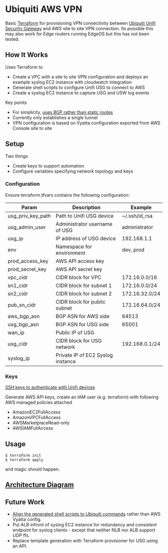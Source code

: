 # Ubiquiti AWS VPN 
Basic [Terraform](https://www.terraform.io/) for provisioning VPN connectivity between [Ubiquiti Unifi Security Gateway](https://www.ubnt.com/unifi-routing/unifi-security-gateway-pro-4/) and AWS site to site VPN connection. Its possible this may also work for Edge routers running EdgeOS but this has not been tested.

## How It Works
Uses Terraform to 
* Create a VPC with a site to site VPN configuration and deploys an example syslog EC2 instance with cloudwatch integration
* Generate shell scripts to configure Unifi USG to connect to AWS
* Create a syslog EC2 instance to capture USG and USW log events

Key points
* For simplicity, [uses BGP rather than static routes](https://medium.com/@silasthomas/aws-vpc-ipsec-site-to-site-vpn-using-a-ubiquiti-edgemax-edgerouter-with-bgp-routing-37abafb950f3)
* Currently only establishes a single tunnel 
* VPN configuration is based on Vyatta configuration exported from AWS Console site to site 

## Setup
Two things
* Create keys to support automation
* Configure variables specifying network topology and keys

### Configuration
Ensure terraform.tfvars contains the following configuration:

| Param             | Description   | Example |
| ------------------|---------------|---------|
| usg_priv_key_path | Path to Unifi USG device | ~/.ssh/id_rsa | 
| usg_admin_user    | Administrator username of USG | administrator   |
| usg_ip            | IP address of USG device | 192.168.1.1 |
| env               | Namespace for environment | dev, prod | 
| prod_access_key   | AWS API access key        | |
| prod_secret_key   | AWS API secret key        | | 
| vpc_cidr          | CIDR block for VPC        | 172.16.0.0/16 |
| sn1_cidr          | CIDR block for subnet 1   | 172.16.0.0/24 |
| sn2_cidr          | CIDR block for subnet 2   | 172.16.32.0/24 |
| pub_sn_cidr       | CIDR block for public subnet | 172.16.64.0/24 |
| aws_bgp_asn       | BGP ASN for AWS side      | 64513 |
| usg_bgp_asn       | BGP ASN for USG side      | 65001 |
| wan_ip            | Public IP of USG          | |
| usg_cidr          | CIDR block for USG network | 192.168.0.1/24 |
| syslog_ip         | Private IP of EC2 Syslog instance | |

### Keys
[SSH keys to authenticate with Unifi devices](https://help.ubnt.com/hc/en-us/articles/235247068-UniFi-Adding-SSH-Keys-to-UniFi-Devices#2)

Generate AWS API keys, create an IAM user (e.g. terraform) with following AWS managed policies attached
* AmazonEC2FullAccess
* AmazonVPCFullAccess
* AWSMarketplaceRead-only
* AWSIAMFullAccess

## Usage
```
$ terraform init
$ terraform apply
```
and magic should happen.

## [Architecture Diagram](https://github.com/seadogger/ubiquiti-aws-vpn/blob/master/Architecture%20Diagram.png)

## Future Work

* [Align the generated shell scripts to Ubiquiti commands](https://help.ubnt.com/hc/en-us/articles/115016128008-EdgeRouter-IPsec-Route-Based-Site-to-Site-VPN-to-AWS-VPC-BGP-over-IKEv1-IPsec-) rather than AWS Vyatta config.
* Put ALB infront of syslog EC2 instance for redundancy and consistent endpoint for syslog clients - except that neither NLB nor ALB support UDP ffs.
* Replace template generation with Terraform provisioner for USG using an API.
